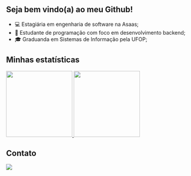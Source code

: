 ## Seja bem vindo(a) ao meu Github!

<ul>
  <li> 💻 Estagiária em engenharia de software na Asaas;</li> 
  <li> 📖 Estudante de programação com foco em desenvolvimento backend;</li> 
  <li> 🎓 Graduanda em Sistemas de Informação pela UFOP;</li> 
</ul> 

## Minhas estatísticas
<div>
  <a href="https://github.com/emilyfrade">
    <img height="180em" src="https://github-readme-stats.vercel.app/api/top-langs/?username=emilyfrade&layout=compact&langs_count=7&theme=dark"/>
    <img height="180em" src="https://github-readme-stats.vercel.app/api?username=emilyfrade&show_icons=true&theme=dark&include_all_commits=true&count_private=true"/>
  </a>
</div>

## Contato
<a href="https://linkedin.com/in/emilyfrade/">
   <img src="https://img.shields.io/badge/LinkedIn-0077B5?style=for-the-badge&logo=linkedin&logoColor=white" />
</a>
